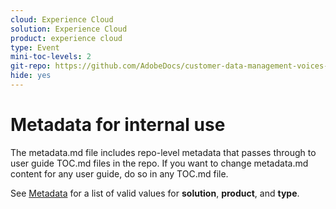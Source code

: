 ```yaml
---
cloud: Experience Cloud
solution: Experience Cloud
product: experience cloud
type: Event
mini-toc-levels: 2
git-repo: https://github.com/AdobeDocs/customer-data-management-voices-events.en
hide: yes
---
```


# Metadata for internal use

The metadata.md file includes repo-level metadata that passes through to user guide TOC.md files in the repo. If you want to change metadata.md content for any user guide, do so in any TOC.md file.

See [Metadata](https://experienceleague.adobe.com/docs/authoring-guide-exl/using/editing/user-guide-setup/metadata.html?lang=en) for a list of valid values for **solution**, **product**, and **type**.
